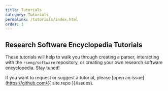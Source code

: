 ```yaml
---
title: Tutorials
category: Tutorials
permalink: /tutorials/index.html
order: 1
---
```


## Research Software Encyclopedia Tutorials

These tutorials will help to walk you through creating a parser, interacting
with the `rseng/software` repository, or creating your own research software
encyclopedia. Stay tuned!

If you want to request or suggest a tutorial, please [open an issue](https://github.com/{{ site.repo }}/issues).
